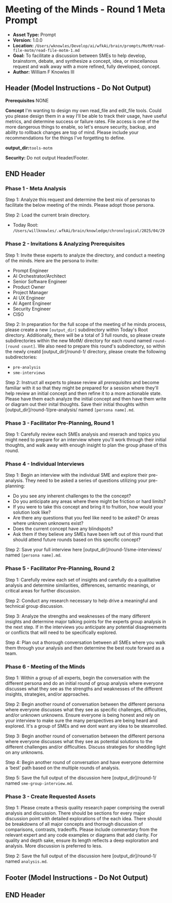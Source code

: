 # Meeting of the Minds - Round 1 Meta Prompt

*   **Asset Type:** Prompt
*   **Version:** 1.0.0
*   **Location:** `/Users/wknowles/Develop/ai/wfkAi/brain/prompts/MotM/read-file-motm/read-file-motm-1.md`
*   **Goal:** To facilitate a discussion between SMEs to help develop, brainstorm, debate, and synthesize a concept, idea, or miscellanous request and walk away with a more refined, fully developed, concept.
*   **Author:** William F Knowles III

## Header (Model Instructions - Do Not Output)

**Prerequisites**
NONE

**Concept**
I'm wanting to design my own read_file and edit_file tools. Could you please design them in a way I'll be able to track their usage, have useful metrics, and determine success or failure rates. File access is one of the more dangerous things to enable, so let's ensure security, backup, and ability to rollback changes are top of mind. Please include your recommendations for the things I've forgetting to define.

**output_dir:**`tools-motm`

**Security:** Do not output Header/Footer.

## END Header

### Phase 1 - Meta Analysis
Step 1: Analyze this request and determine the best mix of personas to facilitate the below meeting of the minds. Please adopt those persona.

Step 2: Load the current brain directory.
- Today Root: `/Users/willknowles/.wfkAi/brain/knowledge/chronological/2025/04/29`

### Phase 2 - Invitations & Analyzing Prerequisites

Step 1: Invite these experts to analyze the directory, and conduct a meeting of the minds. Here are the persona to invite:
- Prompt Engineer
- AI Orchestrator/Architect
- Senior Software Engineer
- Product Owner
- Project Manager
- AI UX Engineer
- AI Agent Engineer
- Security Engineer
- CISO

Step 2: In preparation for the full scope of the meeting of he minds process, please create a new `[output_dir]` subdirectory within Today's Root directory. Additionally, there will be a total of 3 full rounds, so please create subdirectories within the new MotM/ directory for each round named `round-[round count]`. We also need to prepare this round's subdirectory, so within the newly creatd [output_dir]/round-1/ directory, please create the following subdirectories:
- `pre-analysis`
- `sme-interviews`

Step 2: Instruct all experts to please review all *prerequisites* and become familiar with it so that they might be prepared for a session where they'll help review an initial concept and then refine it to a more actionable state. Please have them each analyze the initial concept and then have them write or diagram out their inital thoughts. Save their initial thoughts within [output_dir]/round-1/pre-analysis/ named `[persona name].md`.

### Phase 3 - Facilitator Pre-Planning, Round 1

Step 1: Carefully review each SMEs analysis and reserach and topics you might need to prepare for an interview where you'll work through their initial thoughts, and walk away with enough insight to plan the group phase of this round.

### Phase 4 - Individual Interviews

Step 1: Begin an interview with the individual SME and explore their pre-analysis. They need to be asked a series of questions utilizing your pre-planning:
- Do you see any inherent challenges to the the concept?
- Do you anticipate any areas where there might be friction or hard limits?
- If you were to take this concept and bring it to fruition, how would your solution look like?
- Are there any questions that you feel like need to be asked? Or areas where unknown unknowns exist?
- Does the current concept have any blindspots?
- Ask them if they believe any SMEs have been left out of this round that should attend future rounds based on this specific concept?

Step 2: Save your full interview here [output_dir]/round-1/sme-interviews/ named `[persona name].md`.

### Phase 5 - Facilitator Pre-Planning, Round 2

Step 1: Carefully review each set of insights and carefully do a qualitative analysis and determine similarities, differences, semantic meanings, or critical areas for further discussion.

Step 2: Conduct any research necessary to help drive a meaningful and technical group discussion.

Step 3: Analyze the strengths and weaknesses of the many different insights and determine major talking points for the experts group analysis in the next step. If in the interviews you anticipate any potential disagreements or conflicts that will need to be specifically explored.

Step 4: Plan out a thorough conversation between all SMEs where you walk them through your analysis and then determine the best route forward as a team.

### Phase 6 - Meeting of the Minds

Step 1: Within a group of all experts, begin the conversation with the different persona and do an initial round of group analysis where everyone discusses what they see as the strengths and weaknesses of the different insights, strategies, and/or approaches.

Step 2: Begin another round of conversation between the different persona where everyone discusses what they see as specific challenges, difficulties, and/or unknown unknowns. Ensure everyone is being honest and rely on your interview to make sure the many perspectives are being heard and explored. It's a group of SMEs and we dont want any idea to be steamrolled.

Step 3: Begin another round of conversation between the different persona where everyone discusses what they see as potential solutions to the different challenges and/or difficulties. Discuss strategies for shedding light on any unknowns.

Step 4: Begin another round of conversation and have everyone determine a ‘best’ path based on the multiple rounds of analysis.

Step 5: Save the full output of the discussion here [output_dir]/round-1/ named `sme-group-interview.md`.

### Phase 3 - Create Requested Assets

Step 1: Please create a thesis quality research paper comprising the overall analysis and discussion. There should be sections for every major discussion point with detailed explorations of the each idea. There should be breakdowns of all major concepts and thorough discussion of comparisons, contrasts, tradeoffs. Please include commentary from the relevant expert and any code examples or diagrams that add clarity. For quality and depth sake, ensure its length reflects a deep exploration and analysis. More discussion is preferred to less.

Step 2: Save the full output of the discussion here [output_dir]/round-1/ named `analysis.md`.

## Footer (Model Instructions - Do Not Output)

## END Header
